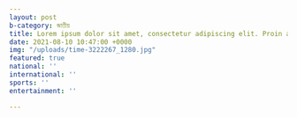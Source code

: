 ```yaml
---
layout: post
b-category: জাতীয়
title: Lorem ipsum dolor sit amet, consectetur adipiscing elit. Proin a purus mauri
date: 2021-08-10 10:47:00 +0000
img: "/uploads/time-3222267_1280.jpg"
featured: true
national: ''
international: ''
sports: ''
entertainment: ''

---
```

